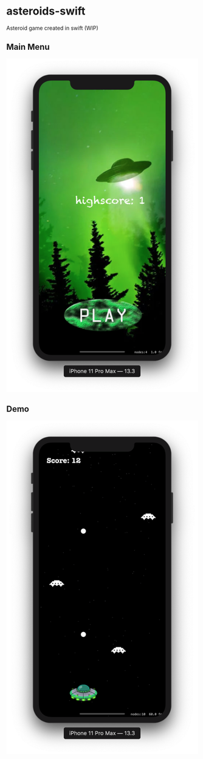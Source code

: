 # asteroids-swift
Asteroid game created in swift (WIP)

## Main Menu
![Home Page](https://github.com/jlittle13/asteroids-swift/blob/main/Screen%20Shot%202021-05-16%20at%2011.44.24%20PM.png)

## Demo
![Demo](https://github.com/jlittle13/asteroids-swift/blob/main/Screen%20Shot%202021-05-17%20at%2010.00.55%20PM.png)

